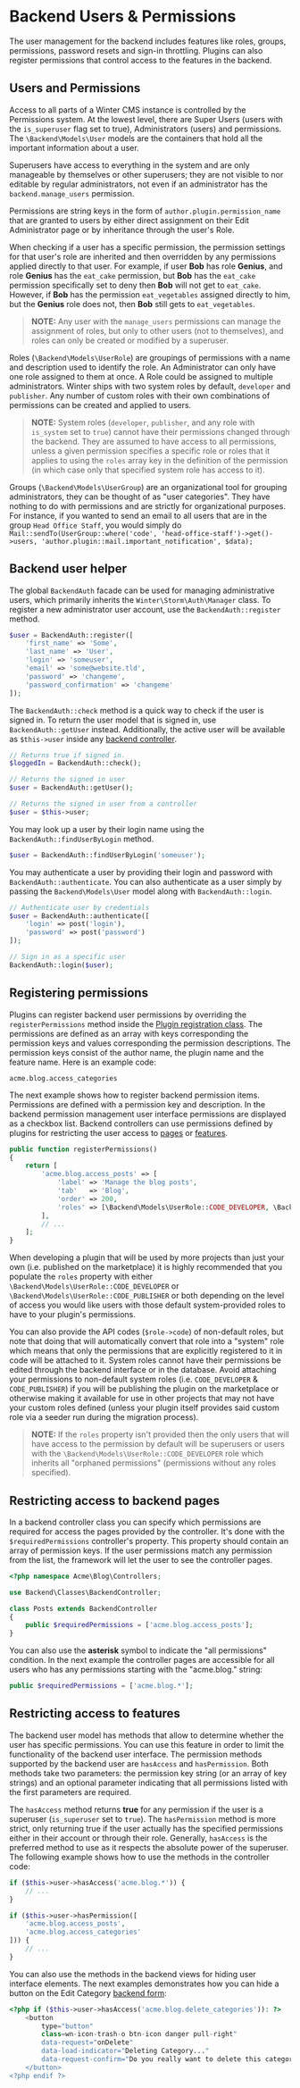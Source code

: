 # Backend Users & Permissions

The user management for the backend includes features like roles, groups, permissions, password resets and sign-in throttling. Plugins can also register permissions that control access to the features in the backend.

## Users and Permissions

Access to all parts of a Winter CMS instance is controlled by the Permissions system. At the lowest level, there are Super Users (users with the `is_superuser` flag set to true), Administrators (users) and permissions. The `\Backend\Models\User` models are the containers that hold all the important information about a user.

Superusers have access to everything in the system and are only manageable by themselves or other superusers; they are not visible to nor editable by regular administrators, not even if an administrator has the `backend.manage_users` permission.

Permissions are string keys in the form of `author.plugin.permission_name` that are granted to users by either direct assignment on their Edit Administrator page or by inheritance through the user's Role.

When checking if a user has a specific permission, the permission settings for that user's role are inherited and then overridden by any permissions applied directly to that user. For example, if user **Bob** has role **Genius**, and role **Genius** has the `eat_cake` permission, but **Bob** has the `eat_cake` permission specifically set to deny then **Bob** will not get to `eat_cake`. However, if **Bob** has the permission `eat_vegetables` assigned directly to him, but the **Genius** role does not, then **Bob** still gets to `eat_vegetables`.

> **NOTE:** Any user with the `manage_users` permissions can manage the assignment of roles, but only to other users (not to themselves), and roles can only be created or modified by a superuser.

Roles (`\Backend\Models\UserRole`) are groupings of permissions with a name and description used to identify the role. An Administrator can only have one role assigned to them at once. A Role could be assigned to multiple administrators. Winter ships with two system roles by default, `developer` and `publisher`. Any number of custom roles with their own combinations of permissions can be created and applied to users.

> **NOTE:** System roles (`developer`, `publisher`, and any role with `is_system` set to `true`) cannot have their permissions changed through the backend. They are assumed to have access to all permissions, unless a given permission specifies a specific role or roles that it applies to using the `roles` array key in the definition of the permission (in which case only that specified system role has access to it).

Groups (`\Backend\Models\UserGroup`) are an organizational tool for grouping administrators, they can be thought of as "user categories". They have nothing to do with permissions and are strictly for organizational purposes. For instance, if you wanted to send an email to all users that are in the group `Head Office Staff`, you would simply do `Mail::sendTo(UserGroup::where('code', 'head-office-staff')->get()->users, 'author.plugin::mail.important_notification', $data);`

## Backend user helper

The global `BackendAuth` facade can be used for managing administrative users, which primarily inherits the `Winter\Storm\Auth\Manager` class. To register a new administrator user account, use the `BackendAuth::register` method.

```php
$user = BackendAuth::register([
    'first_name' => 'Some',
    'last_name' => 'User',
    'login' => 'someuser',
    'email' => 'some@website.tld',
    'password' => 'changeme',
    'password_confirmation' => 'changeme'
]);
```

The `BackendAuth::check` method is a quick way to check if the user is signed in. To return the user model that is signed in, use `BackendAuth::getUser` instead. Additionally, the active user will be available as `$this->user` inside any [backend controller](../backend/controllers-ajax).

```php
// Returns true if signed in.
$loggedIn = BackendAuth::check();

// Returns the signed in user
$user = BackendAuth::getUser();

// Returns the signed in user from a controller
$user = $this->user;
```

You may look up a user by their login name using the `BackendAuth::findUserByLogin` method.

```php
$user = BackendAuth::findUserByLogin('someuser');
```

You may authenticate a user by providing their login and password with `BackendAuth::authenticate`. You can also authenticate as a user simply by passing the `Backend\Models\User` model along with `BackendAuth::login`.

```php
// Authenticate user by credentials
$user = BackendAuth::authenticate([
    'login' => post('login'),
    'password' => post('password')
]);

// Sign in as a specific user
BackendAuth::login($user);
```

## Registering permissions

Plugins can register backend user permissions by overriding the `registerPermissions` method inside the [Plugin registration class](../plugin/registration#registration-file). The permissions are defined as an array with keys corresponding the permission keys and values corresponding the permission descriptions. The permission keys consist of the author name, the plugin name and the feature name. Here is an example code:

```
acme.blog.access_categories
```

The next example shows how to register backend permission items. Permissions are defined with a permission key and description. In the backend permission management user interface permissions are displayed as a checkbox list. Backend controllers can use permissions defined by plugins for restricting the user access to [pages](#restricting-access-to-backend-pages) or [features](#restricting-access-to-features).

```php
public function registerPermissions()
{
    return [
        'acme.blog.access_posts' => [
            'label' => 'Manage the blog posts',
            'tab'   => 'Blog',
            'order' => 200,
            'roles' => [\Backend\Models\UserRole::CODE_DEVELOPER, \Backend\Models\UserRole::CODE_PUBLISHER],
        ],
        // ...
    ];
}
```

When developing a plugin that will be used by more projects than just your own (i.e. published on the marketplace) it is highly recommended that you populate the `roles` property with either `\Backend\Models\UserRole::CODE_DEVELOPER` or `\Backend\Models\UserRole::CODE_PUBLISHER` or both depending on the level of access you would like users with those default system-provided roles to have to your plugin's permissions.

You can also provide the API codes (`$role->code`) of non-default roles, but note that doing that will automatically convert that role into a "system" role which means that only the permissions that are explicitly registered to it in code will be attached to it. System roles cannot have their permissions be edited through the backend interface or in the database. Avoid attaching your permissions to non-default system roles (i.e. `CODE_DEVELOPER` & `CODE_PUBLISHER`) if you will be publishing the plugin on the marketplace or otherwise making it available for use in other projects that may not have your custom roles defined (unless your plugin itself provides said custom role via a seeder run during the migration process).

>**NOTE:** If the `roles` property isn't provided then the only users that will have access to the permission by default will be superusers or users with the `\Backend\Models\UserRole::CODE_DEVELOPER` role which inherits all "orphaned permissions" (permissions without any roles specified).

## Restricting access to backend pages

In a backend controller class you can specify which permissions are required for access the pages provided by the controller. It's done with the `$requiredPermissions` controller's property. This property should contain an array of permission keys. If the user permissions match any permission from the list, the framework will let the user to see the controller pages.

```php
<?php namespace Acme\Blog\Controllers;

use Backend\Classes\BackendController;

class Posts extends BackendController
{
    public $requiredPermissions = ['acme.blog.access_posts'];
}
```

You can also use the **asterisk** symbol to indicate the "all permissions" condition. In the next example the controller pages are accessible for all users who has any permissions starting with the "acme.blog." string:

```php
public $requiredPermissions = ['acme.blog.*'];
```

## Restricting access to features

The backend user model has methods that allow to determine whether the user has specific permissions. You can use this feature in order to limit the functionality of the backend user interface. The permission methods supported by the backend user are `hasAccess` and `hasPermission`. Both methods take two parameters: the permission key string (or an array of key strings) and an optional parameter indicating that all permissions listed with the first parameters are required.

The `hasAccess` method returns **true** for any permission if the user is a superuser (`is_superuser` set to `true`). The `hasPermission` method is more strict, only returning true if the user actually has the specified permissions either in their account or through their role. Generally, `hasAccess` is the preferred method to use as it respects the absolute power of the superuser. The following example shows how to use the methods in the controller code:

```php
if ($this->user->hasAccess('acme.blog.*')) {
    // ...
}

if ($this->user->hasPermission([
    'acme.blog.access_posts',
    'acme.blog.access_categories'
])) {
    // ...
}
```

You can also use the methods in the backend views for hiding user interface elements. The next examples demonstrates how you can hide a button on the Edit Category [backend form](../backend/forms):

```php
<?php if ($this->user->hasAccess('acme.blog.delete_categories')): ?>
    <button
        type="button"
        class=wn-icon-trash-o btn-icon danger pull-right"
        data-request="onDelete"
        data-load-indicator="Deleting Category..."
        data-request-confirm="Do you really want to delete this category?">
    </button>
<?php endif ?>
```

